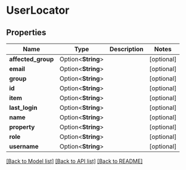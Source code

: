 # UserLocator

## Properties

Name | Type | Description | Notes
------------ | ------------- | ------------- | -------------
**affected_group** | Option<**String**> |  | [optional]
**email** | Option<**String**> |  | [optional]
**group** | Option<**String**> |  | [optional]
**id** | Option<**String**> |  | [optional]
**item** | Option<**String**> |  | [optional]
**last_login** | Option<**String**> |  | [optional]
**name** | Option<**String**> |  | [optional]
**property** | Option<**String**> |  | [optional]
**role** | Option<**String**> |  | [optional]
**username** | Option<**String**> |  | [optional]

[[Back to Model list]](../README.md#documentation-for-models) [[Back to API list]](../README.md#documentation-for-api-endpoints) [[Back to README]](../README.md)


